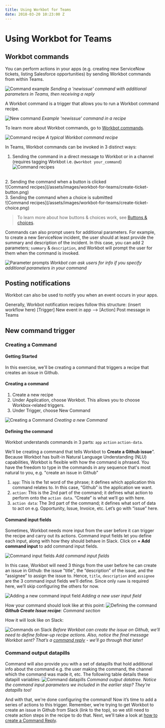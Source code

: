 ```yaml
---
title: Using Workbot for Teams
date: 2018-03-20 10:23:00 Z
---
```


# Using Workbot for Teams
## Workbot commands
You can perform actions in your apps (e.g. creating new ServiceNow tickets, listing Salesforce opportunities) by sending Workbot commands from within Teams.

![Command example](/assets/images/workbot-for-teams/workbot-command-example.png)
*Sending a 'newissue' command with additional parameters in Teams, then receiving a reply*

A Workbot command is a trigger that allows you to run a Workbot command recipe.

![New command](/assets/images/workbot-for-teams/new-command.png)
*Example 'newissue' command in a recipe*

To learn more about Workbot commands, go to [Workbot commands](/workbot-for-teams/workbot-triggers.md).

![Command recipe](/assets/images/workbot-for-teams/command-recipes.png)
*A typical Workbot command recipe*

In Teams, Workbot commands can be invoked in 3 distinct ways:
1. Sending the command in a direct message to Workbot or in a channel (requires tagging Workbot i.e. `@workbot your_command`)<br>
![Command recipes](/assets/images/workbot-for-teams/create-ticket-command.png)
<br>
2. Sending the command when a button is clicked<br>
![Command recipes](/assets/images/workbot-for-teams/create-ticket-button.png)
<br>
3. Sending the command when a choice is submitted<br>
![Command recipes](/assets/images/workbot-for-teams/create-ticket-choice.png)
<br>

>To learn more about how buttons & choices work, see [Buttons & choices](/workbot-for-teams/buttons-and-choices.md).

Commands can also prompt users for additional parameters. For example, to create a new ServiceNow incident, the user should at least provide the summary and description of the incident. In this case, you can add 2 parameters; `summary` & `description`, and Workbot will prompt the user for them when the command is invoked.

![Parameter prompts](/assets/images/workbot-for-teams/workbot-params-prompt.png)
*Workbot can ask users for info if you specify additional parameters in your command*

## Posting notifications
Workbot can also be used to notify you when an event occurs in your apps.

Generally, Workbot notification recipes follow this structure:
(insert workflow here)
[Trigger] New event in app --> [Action] Post message in Teams

## New command trigger


### Creating a Command
#### Getting Started
In this exercise, we'll be creating a command that triggers a recipe that creates an issue in Github.

#### Creating a command
1. Create a new recipe
2. Under Application, choose Workbot. This allows you to choose Workbox-related triggers.
3. Under Trigger, choose New Command

![Creating a Command](/assets/images/workbot/workbot-trigger/creating-a-command-1.png)
*Creating a new Command*

#### Defining the command
Workbot understands commands in 3 parts: `app` `action` `action-data`.

We’ll be creating a command that tells Workbot to **Create a Github issue**”. Because Workbot has built-in Natural Language Understanding (NLU) capabilities, Workbot is flexible with how the command is phrased. You have the freedom to type in the commands in any sequence that's most natural to you, e.g. "create an issue in Github"
  1. `app`: This is the 1st word of the phrase; it defines which application this command relates to. In this case, “Github” is the application we want.
  2. `action`: This is the 2nd part of the command; it defines what action to perform onto the `action data`. “Create” is what we’ll go with here.
  3. `action data`: The 3rd part of the command; it defines what sort of data to act on e.g. Opportunity, Issue, Invoice, etc. Let’s go with “issue” here.

#### Command input fields
Sometimes, Workbot needs more input from the user before it can trigger the recipe and carry out its actions. Command input fields let you define each input, along with how they should behave in Slack. Click on **+ Add command input** to add command input fields.

![Command input fields](/assets/images/workbot/workbot-trigger/command-input-fields-1.png)
*Add command input fields*

In this case, Workbot will need 3 things from the user before he can create an issue in Github: the issue "title", the “description” of the issue, and the “assignee” to assign the issue to. Hence, `title`, `description` and `assignee` are the 3 command input fields we’ll define. Since only `name` is required here, we’ll skip configuring the others for now.

![Adding a new command input field](/assets/images/workbot/workbot-trigger/add-new-command-input-field-1.png)
*Adding a new user input field*

How your command should look like at this point:
![Defining the command](/assets/images/workbot/workbot-trigger/defining-the-command-1.png)
<i>**Github Create Issue recipe**: Command section</i>

How it will look like on Slack:

![Commands on Slack](/assets/images/workbot/workbot-trigger/commands-on-slack-1.png)
*Before Workbot can create the issue on Github, we’ll need to define follow-up recipe actions. Also, notice the final message Workbot sent? That’s a [command reply](https://docs.workato.com/workbot/workbot-command-reply.html) - we’ll go through that later!*

### Command output datapills
Command will also provide you with a set of datapills that hold additional info about the command e.g. the user making the command, the channel which the command was made it, etc. The following table details these datapill variables:
![Command datapills](/assets/images/workbot/workbot-trigger/command-datapills-1.png)
*Command output datatree. Notice the command input parameters we included in the earlier step? They’re datapills too!*

And with that, we're done configuring the command! Now it’s time to add a series of actions to this trigger. Remember, we’re trying to get Workbot to create an issue in Github from Slack (link to the top), so we still need to create action steps in the recipe to do that. Next, we'll take a look at [how to create a Command Reply](/workbot/workbot-command-reply.md).
